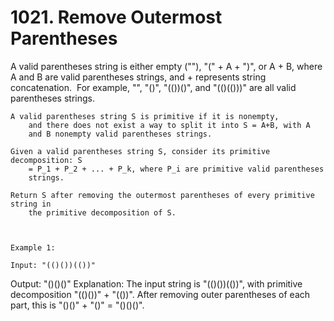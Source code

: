 # 1021. Remove Outermost Parentheses

A valid parentheses string is either empty (""), "(" +
        A + ")", or A + B, where A and B are
        valid parentheses strings, and + represents string concatenation.  For
        example, "", "()",
        "(())()", and "(()(()))" are all valid
        parentheses strings.

    A valid parentheses string S is primitive if it is nonempty,
        and there does not exist a way to split it into S = A+B, with A
        and B nonempty valid parentheses strings.

    Given a valid parentheses string S, consider its primitive decomposition: S
        = P_1 + P_2 + ... + P_k, where P_i are primitive valid parentheses
        strings.

    Return S after removing the outermost parentheses of every primitive string in
        the primitive decomposition of S.

     

    Example 1:

    Input: "(()())(())"
Output: "()()()"
Explanation: 
The input string is "(()())(())", with primitive decomposition "(()())" + "(())".
After removing outer parentheses of each part, this is "()()" + "()" = "()()()".